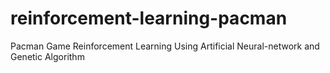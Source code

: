 # reinforcement-learning-pacman
Pacman Game Reinforcement Learning Using Artificial  Neural-network and Genetic Algorithm
